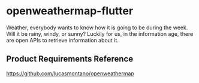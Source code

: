 # openweathermap-flutter
Weather, everybody wants to know how it is going to be during the week. Will it be rainy, windy, or sunny? Luckily for us, in the information age, there are open APIs to retrieve information about it.

## Product Requirements Reference
https://github.com/lucasmontano/openweathermap
